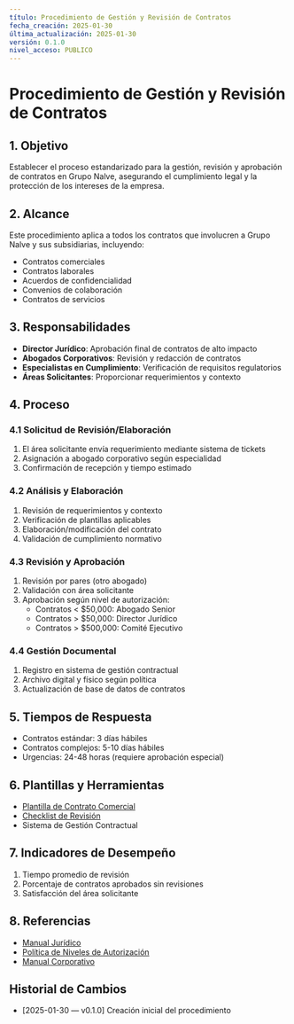 ```yaml
---
título: Procedimiento de Gestión y Revisión de Contratos
fecha_creación: 2025-01-30
última_actualización: 2025-01-30
versión: 0.1.0
nivel_acceso: PUBLICO
---
```

# Procedimiento de Gestión y Revisión de Contratos

## 1. Objetivo
Establecer el proceso estandarizado para la gestión, revisión y aprobación de contratos en Grupo Nalve, asegurando el cumplimiento legal y la protección de los intereses de la empresa.

## 2. Alcance
Este procedimiento aplica a todos los contratos que involucren a Grupo Nalve y sus subsidiarias, incluyendo:
- Contratos comerciales
- Contratos laborales
- Acuerdos de confidencialidad
- Convenios de colaboración
- Contratos de servicios

## 3. Responsabilidades
- **Director Jurídico**: Aprobación final de contratos de alto impacto
- **Abogados Corporativos**: Revisión y redacción de contratos
- **Especialistas en Cumplimiento**: Verificación de requisitos regulatorios
- **Áreas Solicitantes**: Proporcionar requerimientos y contexto

## 4. Proceso
### 4.1 Solicitud de Revisión/Elaboración
1. El área solicitante envía requerimiento mediante sistema de tickets
2. Asignación a abogado corporativo según especialidad
3. Confirmación de recepción y tiempo estimado

### 4.2 Análisis y Elaboración
1. Revisión de requerimientos y contexto
2. Verificación de plantillas aplicables
3. Elaboración/modificación del contrato
4. Validación de cumplimiento normativo

### 4.3 Revisión y Aprobación
1. Revisión por pares (otro abogado)
2. Validación con área solicitante
3. Aprobación según nivel de autorización:
   - Contratos < $50,000: Abogado Senior
   - Contratos > $50,000: Director Jurídico
   - Contratos > $500,000: Comité Ejecutivo

### 4.4 Gestión Documental
1. Registro en sistema de gestión contractual
2. Archivo digital y físico según política
3. Actualización de base de datos de contratos

## 5. Tiempos de Respuesta
- Contratos estándar: 3 días hábiles
- Contratos complejos: 5-10 días hábiles
- Urgencias: 24-48 horas (requiere aprobación especial)

## 6. Plantillas y Herramientas
- [Plantilla de Contrato Comercial](../recursos_comunes/plantillas/juridico/contrato_comercial.md)
- [Checklist de Revisión](../recursos_comunes/plantillas/juridico/checklist_revision.md)
- Sistema de Gestión Contractual

## 7. Indicadores de Desempeño
1. Tiempo promedio de revisión
2. Porcentaje de contratos aprobados sin revisiones
3. Satisfacción del área solicitante

## 8. Referencias
- [Manual Jurídico](manual_juridico.md)
- [Política de Niveles de Autorización](../politicas_generales/niveles_autorizacion.md)
- [Manual Corporativo](../manual_corporativo_nalve.md)

## Historial de Cambios
- [2025-01-30 — v0.1.0] Creación inicial del procedimiento 